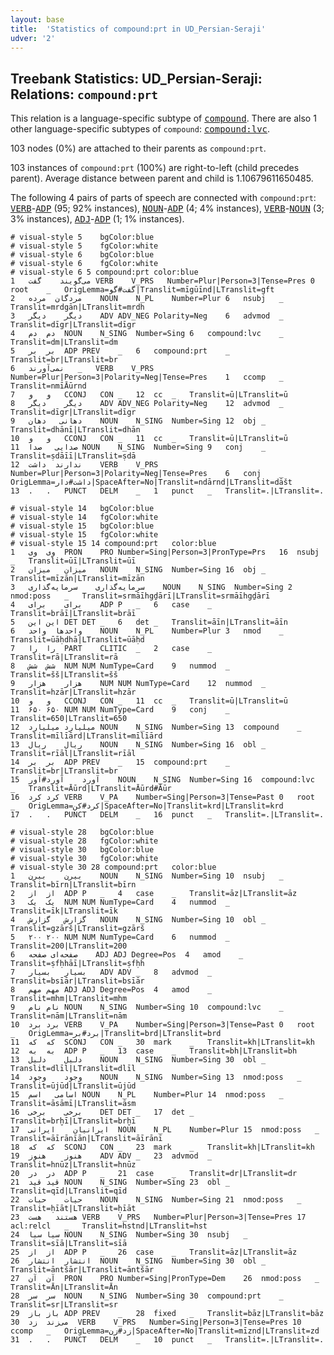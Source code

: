 ```yaml
---
layout: base
title:  'Statistics of compound:prt in UD_Persian-Seraji'
udver: '2'
---
```


## Treebank Statistics: UD_Persian-Seraji: Relations: `compound:prt`

This relation is a language-specific subtype of <tt><a href="fa_seraji-dep-compound.html">compound</a></tt>.
There are also 1 other language-specific subtypes of `compound`: <tt><a href="fa_seraji-dep-compound-lvc.html">compound:lvc</a></tt>.

103 nodes (0%) are attached to their parents as `compound:prt`.

103 instances of `compound:prt` (100%) are right-to-left (child precedes parent).
Average distance between parent and child is 1.10679611650485.

The following 4 pairs of parts of speech are connected with `compound:prt`: <tt><a href="fa_seraji-pos-VERB.html">VERB</a></tt>-<tt><a href="fa_seraji-pos-ADP.html">ADP</a></tt> (95; 92% instances), <tt><a href="fa_seraji-pos-NOUN.html">NOUN</a></tt>-<tt><a href="fa_seraji-pos-ADP.html">ADP</a></tt> (4; 4% instances), <tt><a href="fa_seraji-pos-VERB.html">VERB</a></tt>-<tt><a href="fa_seraji-pos-NOUN.html">NOUN</a></tt> (3; 3% instances), <tt><a href="fa_seraji-pos-ADJ.html">ADJ</a></tt>-<tt><a href="fa_seraji-pos-ADP.html">ADP</a></tt> (1; 1% instances).


~~~ conllu
# visual-style 5	bgColor:blue
# visual-style 5	fgColor:white
# visual-style 6	bgColor:blue
# visual-style 6	fgColor:white
# visual-style 6 5 compound:prt	color:blue
1	می‌گویند	گفت	VERB	V_PRS	Number=Plur|Person=3|Tense=Pres	0	root	_	OrigLemma=گفت#گو|Translit=mīgūīnd|LTranslit=gft
2	مردگان	مرده	NOUN	N_PL	Number=Plur	6	nsubj	_	Translit=mrdgān|LTranslit=mrdh
3	دیگر	دیگر	ADV	ADV_NEG	Polarity=Neg	6	advmod	_	Translit=dīgr|LTranslit=dīgr
4	دم	دم	NOUN	N_SING	Number=Sing	6	compound:lvc	_	Translit=dm|LTranslit=dm
5	بر	بر	ADP	PREV	_	6	compound:prt	_	Translit=br|LTranslit=br
6	نمی‌آورند	_	VERB	V_PRS	Number=Plur|Person=3|Polarity=Neg|Tense=Pres	1	ccomp	_	Translit=nmīĀūrnd
7	و	و	CCONJ	CON	_	12	cc	_	Translit=ū|LTranslit=ū
8	دیگر	دیگر	ADV	ADV_NEG	Polarity=Neg	12	advmod	_	Translit=dīgr|LTranslit=dīgr
9	دهانی	دهان	NOUN	N_SING	Number=Sing	12	obj	_	Translit=dhānī|LTranslit=dhān
10	و	و	CCONJ	CON	_	11	cc	_	Translit=ū|LTranslit=ū
11	صدایی	صدا	NOUN	N_SING	Number=Sing	9	conj	_	Translit=ṣdāīī|LTranslit=ṣdā
12	ندارند	داشت	VERB	V_PRS	Number=Plur|Person=3|Polarity=Neg|Tense=Pres	6	conj	_	OrigLemma=داشت#دار|SpaceAfter=No|Translit=ndārnd|LTranslit=dāšt
13	.	.	PUNCT	DELM	_	1	punct	_	Translit=.|LTranslit=.

~~~


~~~ conllu
# visual-style 14	bgColor:blue
# visual-style 14	fgColor:white
# visual-style 15	bgColor:blue
# visual-style 15	fgColor:white
# visual-style 15 14 compound:prt	color:blue
1	وی	وی	PRON	PRO	Number=Sing|Person=3|PronType=Prs	16	nsubj	_	Translit=ūī|LTranslit=ūī
2	میزان	میزان	NOUN	N_SING	Number=Sing	16	obj	_	Translit=mīzān|LTranslit=mīzān
3	سرمایه‌گذاری	سرمایه‌گذاری	NOUN	N_SING	Number=Sing	2	nmod:poss	_	Translit=srmāīhgḏārī|LTranslit=srmāīhgḏārī
4	برای	برای	ADP	P	_	6	case	_	Translit=brāī|LTranslit=brāī
5	این	این	DET	DET	_	6	det	_	Translit=āīn|LTranslit=āīn
6	واحدها	واحد	NOUN	N_PL	Number=Plur	3	nmod	_	Translit=ūāḥdhā|LTranslit=ūāḥd
7	را	را	PART	CLITIC	_	2	case	_	Translit=rā|LTranslit=rā
8	شش	شش	NUM	NUM	NumType=Card	9	nummod	_	Translit=šš|LTranslit=šš
9	هزار	هزار	NUM	NUM	NumType=Card	12	nummod	_	Translit=hzār|LTranslit=hzār
10	و	و	CCONJ	CON	_	11	cc	_	Translit=ū|LTranslit=ū
11	۶۵۰	۶۵۰	NUM	NUM	NumType=Card	9	conj	_	Translit=650|LTranslit=650
12	میلیارد	میلیارد	NOUN	N_SING	Number=Sing	13	compound	_	Translit=mīlīārd|LTranslit=mīlīārd
13	ریال	ریال	NOUN	N_SING	Number=Sing	16	obl	_	Translit=rīāl|LTranslit=rīāl
14	بر	بر	ADP	PREV	_	15	compound:prt	_	Translit=br|LTranslit=br
15	آورد	آورد#آور	NOUN	N_SING	Number=Sing	16	compound:lvc	_	Translit=Āūrd|LTranslit=Āūrd#Āūr
16	کرد	کرد	VERB	V_PA	Number=Sing|Person=3|Tense=Past	0	root	_	OrigLemma=کرد#کن|SpaceAfter=No|Translit=krd|LTranslit=krd
17	.	.	PUNCT	DELM	_	16	punct	_	Translit=.|LTranslit=.

~~~


~~~ conllu
# visual-style 28	bgColor:blue
# visual-style 28	fgColor:white
# visual-style 30	bgColor:blue
# visual-style 30	fgColor:white
# visual-style 30 28 compound:prt	color:blue
1	بیرن	بیرن	NOUN	N_SING	Number=Sing	10	nsubj	_	Translit=bīrn|LTranslit=bīrn
2	از	از	ADP	P	_	4	case	_	Translit=āz|LTranslit=āz
3	یک	یک	NUM	NUM	NumType=Card	4	nummod	_	Translit=īk|LTranslit=īk
4	گزارش	گزارش	NOUN	N_SING	Number=Sing	10	obl	_	Translit=gzārš|LTranslit=gzārš
5	۲۰۰	۲۰۰	NUM	NUM	NumType=Card	6	nummod	_	Translit=200|LTranslit=200
6	صفحه‌ای	صفحه	ADJ	ADJ	Degree=Pos	4	amod	_	Translit=ṣfḥhāī|LTranslit=ṣfḥh
7	بسیار	بسیار	ADV	ADV	_	8	advmod	_	Translit=bsīār|LTranslit=bsīār
8	مهم	مهم	ADJ	ADJ	Degree=Pos	4	amod	_	Translit=mhm|LTranslit=mhm
9	نام	نام	NOUN	N_SING	Number=Sing	10	compound:lvc	_	Translit=nām|LTranslit=nām
10	برد	برد	VERB	V_PA	Number=Sing|Person=3|Tense=Past	0	root	_	OrigLemma=برد#بر|Translit=brd|LTranslit=brd
11	که	که	SCONJ	CON	_	30	mark	_	Translit=kh|LTranslit=kh
12	به	به	ADP	P	_	13	case	_	Translit=bh|LTranslit=bh
13	دلیل	دلیل	NOUN	N_SING	Number=Sing	30	obl	_	Translit=dlīl|LTranslit=dlīl
14	وجود	وجود	NOUN	N_SING	Number=Sing	13	nmod:poss	_	Translit=ūjūd|LTranslit=ūjūd
15	اسامی	اسم	NOUN	N_PL	Number=Plur	14	nmod:poss	_	Translit=āsāmī|LTranslit=āsm
16	برخی	برخی	DET	DET	_	17	det	_	Translit=brḫī|LTranslit=brḫī
17	ایرانیان	ایرانی	NOUN	N_PL	Number=Plur	15	nmod:poss	_	Translit=āīrānīān|LTranslit=āīrānī
18	که	که	SCONJ	CON	_	23	mark	_	Translit=kh|LTranslit=kh
19	هنوز	هنوز	ADV	ADV	_	23	advmod	_	Translit=hnūz|LTranslit=hnūz
20	در	در	ADP	P	_	21	case	_	Translit=dr|LTranslit=dr
21	قید	قید	NOUN	N_SING	Number=Sing	23	obl	_	Translit=qīd|LTranslit=qīd
22	حیات	حیات	NOUN	N_SING	Number=Sing	21	nmod:poss	_	Translit=ḥīāt|LTranslit=ḥīāt
23	هستند	هست	VERB	V_PRS	Number=Plur|Person=3|Tense=Pres	17	acl:relcl	_	Translit=hstnd|LTranslit=hst
24	سیا	سیا	NOUN	N_SING	Number=Sing	30	nsubj	_	Translit=sīā|LTranslit=sīā
25	از	از	ADP	P	_	26	case	_	Translit=āz|LTranslit=āz
26	انتشار	انتشار	NOUN	N_SING	Number=Sing	30	obl	_	Translit=āntšār|LTranslit=āntšār
27	آن	آن	PRON	PRO	Number=Sing|PronType=Dem	26	nmod:poss	_	Translit=Ān|LTranslit=Ān
28	سر	سر	NOUN	N_SING	Number=Sing	30	compound:prt	_	Translit=sr|LTranslit=sr
29	باز	باز	ADP	PREV	_	28	fixed	_	Translit=bāz|LTranslit=bāz
30	می‌زند	زد	VERB	V_PRS	Number=Sing|Person=3|Tense=Pres	10	ccomp	_	OrigLemma=زد#زن|SpaceAfter=No|Translit=mīznd|LTranslit=zd
31	.	.	PUNCT	DELM	_	10	punct	_	Translit=.|LTranslit=.

~~~


